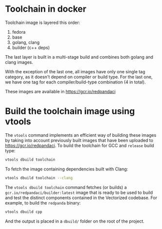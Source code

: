 # Toolchain in docker

Toolchain image is layered this order:

 1. fedora
 2. base
 3. golang, clang
 4. builder (c++ deps)

The last layer is built in a multi-stage build and combines both 
golang and clang images.

With the exception of the last one, all images have only one single 
tag category, as it doesn't depend on compiler or build type. For the 
last one, we have one tag for each compiler/build-type combination (4 
in total).

These images are available in <https://gcr.io/redpandaci>

# Build the toolchain image using vtools

The `vtools` command implements an efficient way of building these 
images by taking into account previously built images that have been 
uploaded to <https://gcr.io/redpandaci>. To build the toolchain for 
GCC and `release` build type:

```bash
vtools dbuild toolchain
```

To fetch the image containing dependencies built with Clang:


```bash
vtools dbuild toolchain --clang
```

The `vtools dbuild toolchain` command fetches (or builds) a 
`gcr.io/redpandaci/builder:latest` image that is ready to be used to 
build and test the distinct components contained in the Vectorized 
codebase. For example, to build the `redpanda` binary:

```bash
vtools dbuild cpp
```

And the output is placed in a `dbuild/` folder on the root of the 
project.
